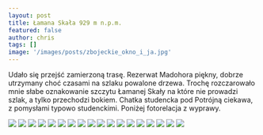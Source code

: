 ```yaml
---
layout: post
title: Łamana Skała 929 m n.p.m.
featured: false
author: chris
tags: []
image: '/images/posts/zbojeckie_okno_i_ja.jpg'
---
```


<p class='c-content__cc-content'>
Udało się przejść zamierzoną trasę. Rezerwat Madohora piękny, dobrze utrzymany choć czasami na szlaku powalone drzewa. Trochę rozczarowało mnie słabe oznakowanie szczytu Łamanej Skały na które nie prowadzi szlak, a tylko przechodzi bokiem.
Chatka studencka pod Potrójną ciekawa, z pomysłami typowo studenckimi. Poniżej fotorelacja z wyprawy.
</p>


<img src="http://blog.krzysztofplonka.pl/images/posts/DSC_0134.JPG" class="c-content__cc-content__image" />
<img src="http://blog.krzysztofplonka.pl/images/posts/DSC_0136.JPG" class="c-content__cc-content__image" />
<img src="http://blog.krzysztofplonka.pl/images/posts/DSC_0137.JPG" class="c-content__cc-content__image" />
<img src="http://blog.krzysztofplonka.pl/images/posts/DSC_0138.JPG" class="c-content__cc-content__image" />
<img src="http://blog.krzysztofplonka.pl/images/posts/DSC_0139.JPG" class="c-content__cc-content__image" />
<img src="http://blog.krzysztofplonka.pl/images/posts/DSC_0140.JPG" class="c-content__cc-content__image" />
<img src="http://blog.krzysztofplonka.pl/images/posts/DSC_0141.JPG" class="c-content__cc-content__image" />
<img src="http://blog.krzysztofplonka.pl/images/posts/DSC_0143.JPG" class="c-content__cc-content__image" />
<img src="http://blog.krzysztofplonka.pl/images/posts/DSC_0145.JPG" class="c-content__cc-content__image" />
<img src="http://blog.krzysztofplonka.pl/images/posts/DSC_0146.JPG" class="c-content__cc-content__image" />
<img src="http://blog.krzysztofplonka.pl/images/posts/DSC_0148.JPG" class="c-content__cc-content__image" />
<img src="http://blog.krzysztofplonka.pl/images/posts/DSC_0150.JPG" class="c-content__cc-content__image" />
<img src="http://blog.krzysztofplonka.pl/images/posts/DSC_0151.JPG" class="c-content__cc-content__image" />
<img src="http://blog.krzysztofplonka.pl/images/posts/DSC_0152.JPG" class="c-content__cc-content__image" />
<img src="http://blog.krzysztofplonka.pl/images/posts/DSC_0157.JPG" class="c-content__cc-content__image" />
<img src="http://blog.krzysztofplonka.pl/images/posts/DSC_0165.JPG" class="c-content__cc-content__image" />
<img src="http://blog.krzysztofplonka.pl/images/posts/DSC_0166.JPG" class="c-content__cc-content__image" />
<img src="http://blog.krzysztofplonka.pl/images/posts/DSC_0167.JPG" class="c-content__cc-content__image" />

